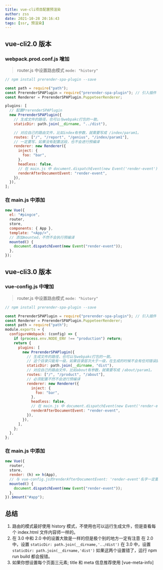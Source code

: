 ```yaml
---
title: vue-cli项目配置预渲染
author: zss
date: 2021-10-28 20:16:43
tags: [ssr, 预渲染]
---
```


## vue-cli2.0 版本

### webpack.prod.conf.js 增加

> router.js 中设置路由模式 `mode: "history"`

```js
// npm install prerender-spa-plugin --save

const path = require("path");
const PrerenderSPAPlugin = require("prerender-spa-plugin"); // 引入插件
const Renderer = PrerenderSPAPlugin.PuppeteerRenderer;

plugins: [
  // 配置PrerenderSPAPlugin
  new PrerenderSPAPlugin({
    // 生成文件的路径，也可以与webpakc打包的一致。
    staticDir: path.join(__dirname, "../dist"),

    // 对应自己的路由文件，比如index有参数，就需要写成 /index/param1。
    routes: ["/", "/report", "/genius", "/index/param1"],
    // 一定要写，如果没有配置这段，也不会进行预编译
    renderer: new Renderer({
      inject: {
        foo: "bar",
      },
      headless: false,
      // 在 main.js 中 document.dispatchEvent(new Event('render-event'))，两者的事件名称要对应上。
      renderAfterDocumentEvent: "render-event",
    }),
  }),
];
```

### 在 main.js 中添加

```js
new Vue({
  el: "#pingce",
  router,
  store,
  components: { App },
  template: "<App/>",
  // 添加mounted，不然不会执行预编译
  mounted() {
    document.dispatchEvent(new Event("render-event"));
  },
});
```

## vue-cli3.0 版本

### vue-config.js 中增加

> router.js 中设置路由模式 `mode: "history"`

```js
// npm install prerender-spa-plugin --save

const PrerenderSPAPlugin = require("prerender-spa-plugin"); // 引入插件
const Renderer = PrerenderSPAPlugin.PuppeteerRenderer;
const path = require("path");
module.exports = {
  configureWebpack: (config) => {
    if (process.env.NODE_ENV !== "production") return;
    return {
      plugins: [
        new PrerenderSPAPlugin({
          // 生成文件的路径，也可以与webpakc打包的一致。
          // 这个目录只能有一级，如果目录层次大于一级，在生成的时候不会有任何错误提示，在预渲染的时候只会卡着不动。
          staticDir: path.join(__dirname, "dist"),
          // 对应自己的路由文件，比如about有参数，就需要写成 /about/param1。
          routes: ["/", "/product", "/about"],
          // 必须配置不然不会进行预编译
          renderer: new Renderer({
            inject: {
              foo: "bar",
            },
            headless: false,
            // 在 main.js 中 document.dispatchEvent(new Event('render-event'))，两者的事件名称要对应上。
            renderAfterDocumentEvent: "render-event",
          }),
        }),
      ],
    };
  },
};
```

### 在 main.js 中添加

```js
new Vue({
  router,
  store,
  render: (h) => h(App),
  // 与 vue-config.js的renderAfterDocumentEvent: 'render-event'名字一定要对应上
  mounted() {
    document.dispatchEvent(new Event("render-event"));
  },
}).$mount("#app");
```

## 总结

1. 路由的模式最好使用 history 模式，不使用也可以运行生成文件，但是查看每个 index.html 文件内容师一样的。
2. 在 3.0 中和 2.0 中的设置大致是一样的但是极个别的地方一定有注意
   在 2.0 中，设置 `staticDir: path.join(__dirname,'../dist')`
   在 3.0 中，设置 `staticDir: path.join(__dirname,'dist')`
   如果这两个设置错了，运行 npm run build 都会报错。
3. 如果你想设置每个页面三元素; title 和 meta 信息推荐使用 [vue-meta-info]
